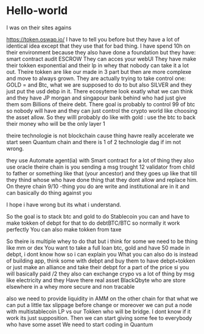 # Hello-world
I was on their sites agains

https://token.oswap.io/
I have to tell you before but they have a lot of identical idea except that they use that for bad thing.
I have spend 10h on their environment because they also have done a foundation but they have: smart contract audit ESCROW
They can acces your webUI 
They have make their tokken exponential and their lp in whey that nobody can take it a lot out.
Theire tokken are like our made in 3 part but then are more complexe and move to  always grown.
They are actually trying to take control one: GOLD = and Btc, what we are supposed to do to but also SILVER and they just put the usd debp in it. There ecosyteme look exatly what we can think and they have JP morgan and singapour bank behind who had just give them som Billions of theire debt. 
There goal is probably to control 99 of btc so nobody will have and they can just control the crypto world like choosing the asset allow. So they willl probably do like with gold : use the btc to back their money who will be the only layer 1 

theire technologie is not blockchain cause thing havre really accelerate we start seen Quantum chain and there is 1 of 2 technologie dag if im not wrong.

they use Automate agent(ia) with Smart contract for a lot of thing
they also use oracle 
theire chain is you sending a msg trought 12 validator from child to father or something like that (your ancestor) and they goes up like that till they thind whose who have done thing that they dont allow and replace him. 
On theyre chain 9/10 -thing you do are write and institutional are in it and can basically do thing against you

I hope i have wrong but its what i understand.

So the goal is to stack btc and gold to do Stablecoin
you can and have to make tokken of debpt for that to do debtBTC/BTC so normally it work perfectly
You can also make tokken from taxe 

So theire is multiple whey to do that but i think for some we need to be thing like mm or dex
You want to take a full loan btc, gold and have 50 made in debpt, i dont know how so i can explain you
What you can also do is instead of building app, think some with debpt and buy them to have debpt+tokken or just make an alliance and take their debpt for a part of the price si you will basically paid /2
they also can exchange crypo vs a lot of thing by msg like electricity and they Have there real asset BlackQbyte who are store elsewhere in a whey more secure and non tracable

also we need to provide liquidity in AMM on the other chain for that what we can  put a little tax slippage before change or moreover we can put a node with multistablecoin LP vs our Tokken who will be bridge. I dont know if it work its just supposition. Then we can start giving some fee to everybody who have some asset
We need to start coding in Quantum
